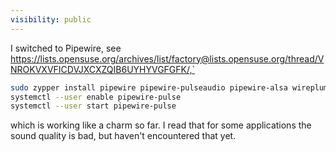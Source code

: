 ```yaml
---
visibility: public
---
```

I switched to Pipewire, see https://lists.opensuse.org/archives/list/factory@lists.opensuse.org/thread/VNROKVXVFICDVJXCXZQIB6UYHYVGFGFK/,`
```bash
sudo zypper install pipewire pipewire-pulseaudio pipewire-alsa wireplumber-pulse
systemctl --user enable pipewire-pulse
systemctl --user start pipewire-pulse
```
which is working like a charm so far. I read that for some applications the sound quality is bad, but haven't encountered that yet.
